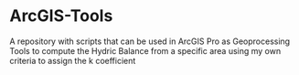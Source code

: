 # ArcGIS-Tools
A repository with scripts that can be used in ArcGIS Pro as Geoprocessing Tools to compute the Hydric Balance from a specific area using my own criteria to assign the k coefficient
